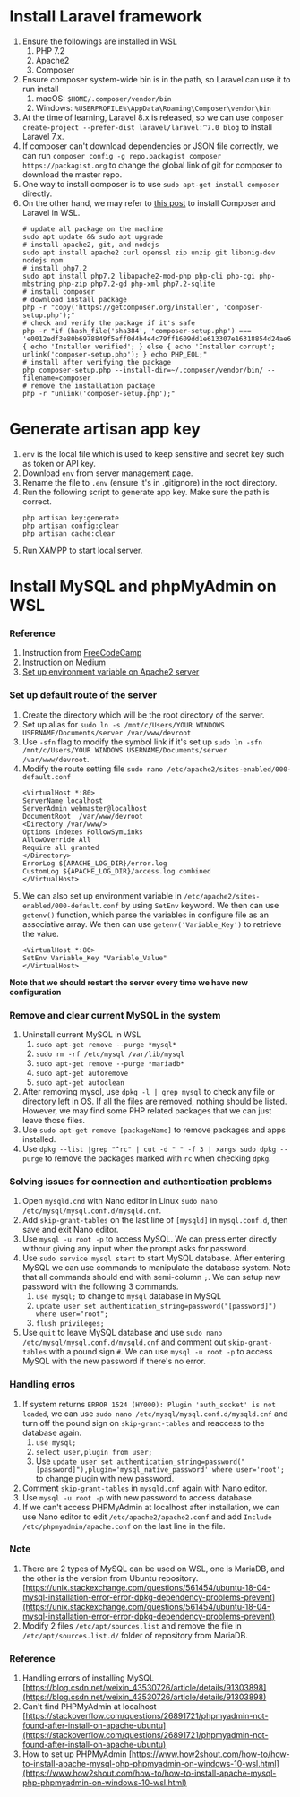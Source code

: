 # Install Laravel framework
1. Ensure the followings are installed in WSL
    1. PHP 7.2 
    1. Apache2
    1. Composer
1. Ensure composer system-wide bin is in the path, so Laravel can use it to run install
    1. macOS: `$HOME/.composer/vendor/bin`
    1. Windows: `%USERPROFILE%\AppData\Roaming\Composer\vendor\bin`
1. At the time of learning, Laravel 8.x is released, so we can use `composer create-project --prefer-dist laravel/laravel:^7.0 blog` to install Laravel 7.x. 
1. If composer can't download dependencies or JSON file correctly, we can run `composer config -g repo.packagist composer https://packagist.org` to change the global link of git for composer to download the master repo.
1. One way to install composer is to use `sudo apt-get install composer` directly.
1. On the other hand, we may refer to [this post](https://dev.to/tylerwel/setting-up-laravel-and-react-in-wsl-1l42) to install Composer and Laravel in WSL. 
    ```shell
    # update all package on the machine
    sudo apt update && sudo apt upgrade
    # install apache2, git, and nodejs
    sudo apt install apache2 curl openssl zip unzip git libonig-dev nodejs npm
    # install php7.2
    sudo apt install php7.2 libapache2-mod-php php-cli php-cgi php-mbstring php-zip php7.2-gd php-xml php7.2-sqlite
    # install composer
    # download install package
    php -r "copy('https://getcomposer.org/installer', 'composer-setup.php');"
    # check and verify the package if it's safe
    php -r "if (hash_file('sha384', 'composer-setup.php') === 'e0012edf3e80b6978849f5eff0d4b4e4c79ff1609dd1e613307e16318854d24ae64f26d17af3ef0bf7cfb710ca74755a') { echo 'Installer verified'; } else { echo 'Installer corrupt'; unlink('composer-setup.php'); } echo PHP_EOL;"
    # install after verifying the package
    php composer-setup.php --install-dir=~/.composer/vendor/bin/ --filename=composer
    # remove the installation package
    php -r "unlink('composer-setup.php');"
    ```

# Generate artisan app key
1. `env` is the local file which is used to keep sensitive and secret key such as token or API key.
1. Download `env` from server management page.
1. Rename the file to `.env` (ensure it's in .gitignore) in the root directory.
1. Run the following script to generate app key. Make sure the path is correct.
    ```shell
    php artisan key:generate
    php artisan config:clear
    php artisan cache:clear
    ```
1. Run XAMPP to start local server.

# Install MySQL and phpMyAdmin on WSL
### Reference
1. Instruction from [FreeCodeCamp](https://www.freecodecamp.org/news/setup-a-php-development-environment-on-windows-subsystem-for-linux-wsl-9193ff28ae83/)
1. Instruction on [Medium](https://medium.com/@harshityadav95/installing-mysql-in-ubuntu-linux-windows-subsystem-for-linux-from-scratch-d5771a4a2496)
1. [Set up environment variable on Apache2 server](https://stackoverflow.com/questions/23915066/why-is-getenv-only-returning-a-variable-when-run-from-the-terminal-not-via-we/23915175)

### Set up default route of the server
1. Create the directory which will be the root directory of the server.
1. Set up alias for `sudo ln -s /mnt/c/Users/YOUR WINDOWS USERNAME/Documents/server /var/www/devroot` 
1. Use `-sfn` flag to modify the symbol link if it's set up `sudo ln -sfn /mnt/c/Users/YOUR WINDOWS USERNAME/Documents/server /var/www/devroot`.
1. Modify the route setting file `sudo nano /etc/apache2/sites-enabled/000-default.conf`
    ```
    <VirtualHost *:80>
    ServerName localhost
    ServerAdmin webmaster@localhost        
    DocumentRoot  /var/www/devroot      
    <Directory /var/www/>        
    Options Indexes FollowSymLinks        
    AllowOverride All        
    Require all granted      
    </Directory>        
    ErrorLog ${APACHE_LOG_DIR}/error.log        
    CustomLog ${APACHE_LOG_DIR}/access.log combined
    </VirtualHost>
    ```
1. We can also set up environment variable in `/etc/apache2/sites-enabled/000-default.conf` by using `SetEnv` keyword. We then can use `getenv()` function, which parse the variables in configure file as an associative array. We then can use `getenv('Variable_Key')` to retrieve the value.
    ```
    <VirtualHost *:80>
    SetEnv Variable_Key "Variable_Value"
    </VirtualHost>
    ```

**Note that we should restart the server every time we have new configuration**

### Remove and clear current MySQL in the system
1. Uninstall current MySQL in WSL
    1. `sudo apt-get remove --purge *mysql*`
    1. `sudo rm -rf /etc/mysql /var/lib/mysql`
    1. `sudo apt-get remove --purge *mariadb*`
    1. `sudo apt-get autoremove`
    1. `sudo apt-get autoclean`
1. After removing mysql, use `dpkg -l | grep mysql` to check any file or directory left in OS. If all the files are removed, nothing should be listed. However, we may find some PHP related packages that we can just leave those files.
1. Use `sudo apt-get remove [packageName]` to remove packages and apps installed.
1. Use `dpkg --list |grep "^rc" | cut -d " " -f 3 | xargs sudo dpkg --purge` to remove the packages marked with `rc` when checking `dpkg`.

### Solving issues for connection and authentication problems
1. Open `mysqld.cnd` with Nano editor in Linux `sudo nano /etc/mysql/mysql.conf.d/mysqld.cnf`. 
1. Add `skip-grant-tables` on the last line of `[mysqld]` in `mysql.conf.d`, then save and exit Nano editor. 
1. Use `mysql -u root -p` to access MySQL. We can press enter directly withour giving any input when the prompt asks for password. 
1. Use `sudo service mysql start` to start MySQL database. After entering MySQL we can use commands to manipulate the database system. Note that all commands should end with semi-column `;`. We can setup new password with the following 3 commands.
    1. `use mysql;` to change to `mysql` database in MySQL
    1. `update user set authentication_string=password("[password]") where user="root";`
    1. `flush privileges;` 
1. Use `quit` to leave MySQL database and use `sudo nano /etc/mysql/mysql.conf.d/mysqld.cnf` and comment out `skip-grant-tables` with a pound sign `#`. We can use `mysql -u root -p` to access MySQL with the new password if there's no error.

### Handling erros
1. If system returns `ERROR 1524 (HY000): Plugin 'auth_socket' is not loaded`, we can use `sudo nano /etc/mysql/mysql.conf.d/mysqld.cnf` and turn off the pound sign on `skip-grant-tables` and reaccess to the database again. 
    1. `use mysql;`
    1. `select user,plugin from user;`
    1. Use `update user set authentication_string=password("[password]"),plugin='mysql_native_password' where user='root';` to change plugin with new password. 
1. Comment `skip-grant-tables` in `mysqld.cnf` again with Nano editor. 
1. Use `mysql -u root -p` with new password to access database.
1. If we can't access PHPMyAdmin at localhost after installation, we can use Nano editor to edit `/etc/apache2/apache2.conf` and add `Include /etc/phpmyadmin/apache.conf` on the last line in the file. 

### Note
1. There are 2 types of MySQL can be used on WSL, one is MariaDB, and the other is the version from Ubuntu repository. [https://unix.stackexchange.com/questions/561454/ubuntu-18-04-mysql-installation-error-error-dpkg-dependency-problems-prevent](https://unix.stackexchange.com/questions/561454/ubuntu-18-04-mysql-installation-error-error-dpkg-dependency-problems-prevent)
1. Modify 2 files `/etc/apt/sources.list` and remove the file in `/etc/apt/sources.list.d/` folder of repository from MariaDB.

### Reference
1. Handling errors of installing MySQL [https://blog.csdn.net/weixin_43530726/article/details/91303898](https://blog.csdn.net/weixin_43530726/article/details/91303898)
1. Can't find PHPMyAdmin at localhost [https://stackoverflow.com/questions/26891721/phpmyadmin-not-found-after-install-on-apache-ubuntu](https://stackoverflow.com/questions/26891721/phpmyadmin-not-found-after-install-on-apache-ubuntu)
1. How to set up PHPMyAdmin [https://www.how2shout.com/how-to/how-to-install-apache-mysql-php-phpmyadmin-on-windows-10-wsl.html](https://www.how2shout.com/how-to/how-to-install-apache-mysql-php-phpmyadmin-on-windows-10-wsl.html)